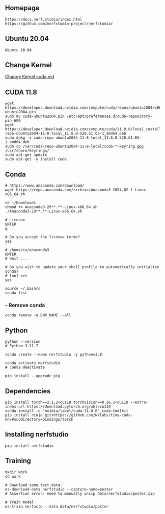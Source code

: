 ## Homepage
```
https://docs.nerf.studio/index.html
https://github.com/nerfstudio-project/nerfstudio/
```

## Ubuntu 20.04
```
Ubuntu 20.04
```

## Change Kernel

[Change Kernel cuda.md](https://github.com/alan-spx/ulc/blob/master/cuda.md)  


## CUDA 11.8
```
wget https://developer.download.nvidia.com/compute/cuda/repos/ubuntu2004/x86_64/cuda-ubuntu2004.pin
sudo mv cuda-ubuntu2004.pin /etc/apt/preferences.d/cuda-repository-pin-600
wget https://developer.download.nvidia.com/compute/cuda/11.8.0/local_installers/cuda-repo-ubuntu2004-11-8-local_11.8.0-520.61.05-1_amd64.deb
sudo dpkg -i cuda-repo-ubuntu2004-11-8-local_11.8.0-520.61.05-1_amd64.deb
sudo cp /var/cuda-repo-ubuntu2004-11-8-local/cuda-*-keyring.gpg /usr/share/keyrings/
sudo apt-get update
sudo apt-get -y install cuda
```

## Conda

```
# https://www.anaconda.com/download/
wget https://repo.anaconda.com/archive/Anaconda3-2024.02-1-Linux-x86_64.sh
```

```
cd ~/Downloads
chmod +x Anaconda3-20**.**-Linux-x86_64.sh
./Anaconda3-20**.**-Linux-x86_64.sh

# License
ENTER
q

# Do you accept the license terms?
yes

# /home/cv/anaconda3
ENTER
# wait ...

# Do you wish to update your shell profile to automatically initialize conda?
# [no] >>>
yes

source ~/.bashrc
conda list
```

### - Remove conda
```
conda remove -n ENV_NAME --all
```

## Python
```
python --version
# Python 3.11.7

conda create --name nerfstudio -y python=3.8

conda activate nerfstudio
# conda deactivate

pip install --upgrade pip
```

## Dependencies
```
pip install torch==2.1.2+cu118 torchvision==0.16.2+cu118 --extra-index-url https://download.pytorch.org/whl/cu118
conda install -c "nvidia/label/cuda-11.8.0" cuda-toolkit
pip install ninja git+https://github.com/NVlabs/tiny-cuda-nn/#subdirectory=bindings/torch
```

## Installing nerfstudio
```
pip install nerfstudio
```

## Training
```
mkdir work
cd work

# Download some test data:
ns-download-data nerfstudio --capture-name=poster
# Assertion error: need to manually unzip data/nerfstudio/poster.zip

# Train model
ns-train nerfacto --data data/nerfstudio/poster
```

